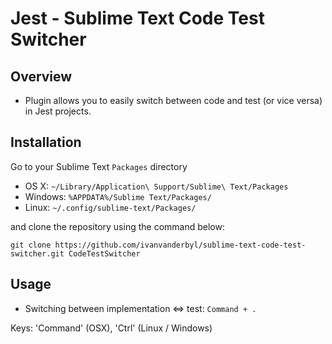 Jest - Sublime Text Code Test Switcher
===============================

Overview
--------

* Plugin allows you to easily switch between code and test (or vice versa) in
Jest projects.

Installation
------------

Go to your Sublime Text `Packages` directory

 - OS X: `~/Library/Application\ Support/Sublime\ Text/Packages`
 - Windows: `%APPDATA%/Sublime Text/Packages/`
 - Linux: `~/.config/sublime-text/Packages/`

and clone the repository using the command below:

``` shell
git clone https://github.com/ivanvanderbyl/sublime-text-code-test-switcher.git CodeTestSwitcher
```

Usage
-----

 - Switching between implementation <=> test: `Command + .`

  Keys: 'Command' (OSX), 'Ctrl' (Linux / Windows)
